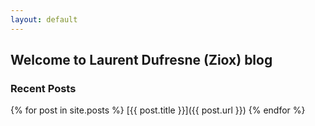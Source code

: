```yaml
---
layout: default
---
```


## Welcome to Laurent Dufresne (Ziox) blog

### Recent Posts

{% for post in site.posts %}
[{{ post.title }}]({{ post.url }})
{% endfor %}

